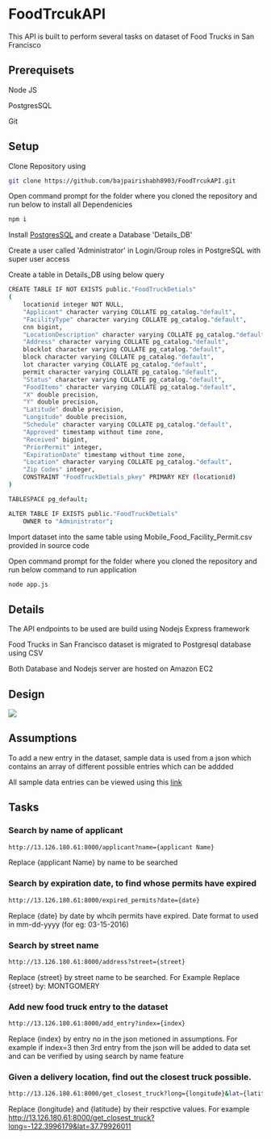 # FoodTrcukAPI
This API is built to perform several tasks on dataset of Food Trucks in San Francisco


## Prerequisets
Node JS 

PostgresSQL

Git

## Setup
Clone Repository using 
```bash
git clone https://github.com/bajpairishabh8903/FoodTrcukAPI.git
```
Open command prompt for the folder where you cloned the repository and run below to install all Dependenicies
```bash
npm i 
```

Install <a href="https://www.postgresql.org/download/" target="_blank">PostgresSQL</a> and create a Database 'Details_DB'

Create a user called 'Administrator' in Login/Group roles in PostgreSQL with super user access 

Create a table in Details_DB using below query
```bash
CREATE TABLE IF NOT EXISTS public."FoodTruckDetials"
(
    locationid integer NOT NULL,
    "Applicant" character varying COLLATE pg_catalog."default",
    "FacilityType" character varying COLLATE pg_catalog."default",
    cnn bigint,
    "LocationDescription" character varying COLLATE pg_catalog."default",
    "Address" character varying COLLATE pg_catalog."default",
    blocklot character varying COLLATE pg_catalog."default",
    block character varying COLLATE pg_catalog."default",
    lot character varying COLLATE pg_catalog."default",
    permit character varying COLLATE pg_catalog."default",
    "Status" character varying COLLATE pg_catalog."default",
    "FoodItems" character varying COLLATE pg_catalog."default",
    "X" double precision,
    "Y" double precision,
    "Latitude" double precision,
    "Longitude" double precision,
    "Schedule" character varying COLLATE pg_catalog."default",
    "Approved" timestamp without time zone,
    "Received" bigint,
    "PriorPermit" integer,
    "ExpirationDate" timestamp without time zone,
    "Location" character varying COLLATE pg_catalog."default",
    "Zip Codes" integer,
    CONSTRAINT "FoodTruckDetials_pkey" PRIMARY KEY (locationid)
)

TABLESPACE pg_default;

ALTER TABLE IF EXISTS public."FoodTruckDetials"
    OWNER to "Administrator";
```

Import dataset into the same table using Mobile_Food_Facility_Permit.csv provided in source code

Open command prompt for the folder where you cloned the repository and run below command to run application
```bash
node app.js
```

## Details
The API endpoints to be used are build using Nodejs Express framework

Food Trucks in San Francisco dataset is migrated to Postgresql database using CSV

Both Database and Nodejs server are hosted on Amazon EC2

## Design

<img src="http://13.126.180.61:8000/app_design.png"></img>

## Assumptions 
To add a new entry in the dataset, sample data is used from a json which contains an array of different possible entries which can be addded

All sample data entries can be viewed using this <a href="http://13.126.180.61:8000/truckdata.json" target="_blank">link</a>

## Tasks
### Search by name of applicant
```bash
http://13.126.180.61:8000/applicant?name={applicant Name}
```
Replace {applicant Name} by name to be searched

### Search by expiration date, to find whose permits have expired
```bash
http://13.126.180.61:8000/expired_permits?date={date}
```
Replace {date} by date by whcih permits have expired. Date format to used in mm-dd-yyyy (for eg: 03-15-2016)

### Search by street name
```bash
http://13.126.180.61:8000/address?street={street}
```
Replace {street} by street name to be searched. For Example Replace {street} by: MONTGOMERY

### Add new food truck entry to the dataset
```bash
http://13.126.180.61:8000/add_entry?index={index}
```
Replace {index} by entry no in the json metioned in assumptions. For example if index=3 then 3rd entry from the json will be added to data set and can be verified by using search by name feature

### Given a delivery location, find out the closest truck possible.
```bash
http://13.126.180.61:8000/get_closest_truck?long={longitude}&lat={latitude}
```
Replace {longitude} and {latitude} by their respctive values. For example http://13.126.180.61:8000/get_closest_truck?long=-122.3996179&lat=37.79926011